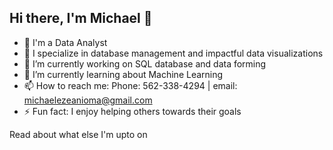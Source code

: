 ## Hi there, I'm Michael 👋

- 💼 I'm a Data Analyst
- 🌟 I specialize in database management and impactful data visualizations
- 🔭 I’m currently working on SQL database and data forming 
- 🌱 I’m currently learning about Machine Learning
- 📫 How to reach me: Phone: 562-338-4294 | email: michaelezeanioma@gmail.com
- ⚡ Fun fact: I enjoy helping others towards their goals

Read about what else I'm upto on <my site>
